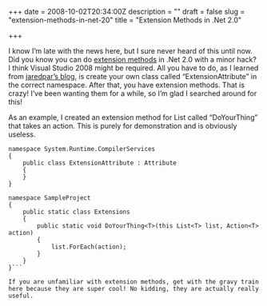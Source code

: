+++
date = 2008-10-02T20:34:00Z
description = ""
draft = false
slug = "extension-methods-in-net-20"
title = "Extension Methods in .Net 2.0"

+++


I know I’m late with the news here, but I sure never heard of this until now. Did you know you can do [extension methods](http://msdn.microsoft.com/en-us/library/bb383977.aspx) in .Net 2.0 with a minor hack? I think Visual Studio 2008 might be required. All you have to do, as I learned from [jaredpar’s blog](http://blogs.msdn.com/jaredpar/archive/2007/11/16/extension-methods-without-3-5-framework.aspx), is create your own class called “ExtensionAttribute” in the correct namespace. After that, you have extension methods. That is crazy! I’ve been wanting them for a while, so I’m glad I searched around for this!

As an example, I created an extension method for List<t> called “DoYourThing” that takes an action. This is purely for demonstration and is obviously useless.</t>

```
namespace System.Runtime.CompilerServices 
{ 
    public class ExtensionAttribute : Attribute 
    { 
    } 
}

namespace SampleProject 
{ 
    public static class Extensions 
    { 
        public static void DoYourThing<T>(this List<T> list, Action<T> action) 
        { 
            list.ForEach(action); 
        } 
    } 
}```

If you are unfamiliar with extension methods, get with the gravy train here because they are super cool! No kidding, they are actually really useful.

